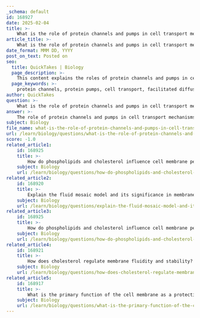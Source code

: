 ```yaml
---
_schema: default
id: 168927
date: 2025-02-04
title: >-
    What is the role of protein channels and pumps in cell transport mechanisms?
article_title: >-
    What is the role of protein channels and pumps in cell transport mechanisms?
date_format: MMM DD, YYYY
post_on_text: Posted on
seo:
  title: QuickTakes | Biology
  page_description: >-
    This content explains the roles of protein channels and pumps in cell transport mechanisms, detailing their functions in maintaining cellular homeostasis and the processes of facilitated diffusion and active transport.
  page_keywords: >-
    protein channels, protein pumps, cell transport, facilitated diffusion, active transport, cellular homeostasis, membrane proteins, selective permeability, ion channels, sodium-potassium pump, electrochemical gradient, passive transport, concentration gradient, cellular function
author: QuickTakes
question: >-
    What is the role of protein channels and pumps in cell transport mechanisms?
answer: >-
    The role of protein channels and pumps in cell transport mechanisms is crucial for maintaining cellular homeostasis and facilitating the movement of substances across the cell membrane. These transport proteins are essential due to the hydrophobic nature of the lipid bilayer, which makes it difficult for ions and polar molecules to pass through without assistance.\n\n### 1. Protein Channels\n- **Function**: Protein channels are integral membrane proteins that create pores in the membrane, allowing specific ions or small molecules to pass through. They facilitate **facilitated diffusion**, a type of passive transport that does not require energy.\n- **Mechanism**: Channels are selective, permitting only certain ions or molecules to pass based on size and charge. For example, ion channels allow the passage of ions such as Na+, K+, Ca2+, and Cl-. This selective permeability is vital for processes like nerve impulse transmission and muscle contraction.\n\n### 2. Protein Pumps\n- **Function**: Protein pumps are a type of transport protein that actively move substances against their concentration gradient, which requires energy, typically derived from ATP.\n- **Mechanism**: Protein pumps undergo conformational changes that enable them to bind to substrates (ions or molecules) on one side of the membrane and release them on the opposite side. For instance, the sodium-potassium pump transports Na+ out of the cell and K+ into the cell, both against their respective concentration gradients. This process is essential for maintaining the electrochemical gradient across the cell membrane, which is critical for various cellular functions.\n\n### Summary of Transport Mechanisms\n- **Passive Transport**: Involves the movement of substances down their concentration gradient without the use of energy (e.g., facilitated diffusion through channels).\n- **Active Transport**: Involves the movement of substances against their concentration gradient, requiring energy (e.g., through pumps).\n\nIn conclusion, protein channels and pumps play vital roles in cellular transport mechanisms by ensuring that essential molecules enter the cell while waste products are removed, thus maintaining cellular function and homeostasis.
subject: Biology
file_name: what-is-the-role-of-protein-channels-and-pumps-in-cell-transport-mechanisms.md
url: /learn/biology/questions/what-is-the-role-of-protein-channels-and-pumps-in-cell-transport-mechanisms
score: -1.0
related_article1:
    id: 168925
    title: >-
        How do phospholipids and cholesterol influence cell membrane permeability?
    subject: Biology
    url: /learn/biology/questions/how-do-phospholipids-and-cholesterol-influence-cell-membrane-permeability
related_article2:
    id: 168920
    title: >-
        Explain the fluid mosaic model and its significance in membrane fluidity.
    subject: Biology
    url: /learn/biology/questions/explain-the-fluid-mosaic-model-and-its-significance-in-membrane-fluidity
related_article3:
    id: 168925
    title: >-
        How do phospholipids and cholesterol influence cell membrane permeability?
    subject: Biology
    url: /learn/biology/questions/how-do-phospholipids-and-cholesterol-influence-cell-membrane-permeability
related_article4:
    id: 168921
    title: >-
        How does cholesterol regulate membrane fluidity and stability?
    subject: Biology
    url: /learn/biology/questions/how-does-cholesterol-regulate-membrane-fluidity-and-stability
related_article5:
    id: 168917
    title: >-
        What is the primary function of the cell membrane as a protective barrier?
    subject: Biology
    url: /learn/biology/questions/what-is-the-primary-function-of-the-cell-membrane-as-a-protective-barrier
---
```


&nbsp;